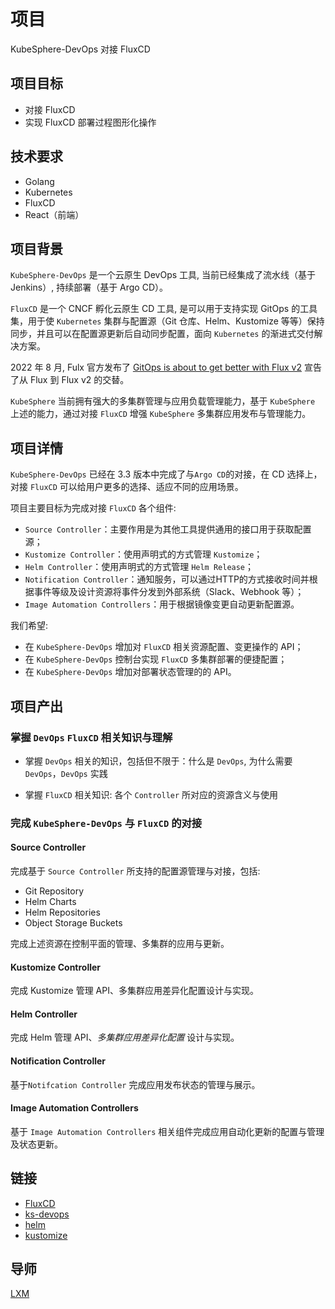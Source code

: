 # 项目

KubeSphere-DevOps 对接 FluxCD

## 项目目标

* 对接 FluxCD
* 实现 FluxCD 部署过程图形化操作

## 技术要求

* Golang
* Kubernetes
* FluxCD
* React（前端）

## 项目背景

`KubeSphere-DevOps` 是一个云原生 DevOps 工具, 当前已经集成了流水线（基于 Jenkins）, 持续部署（基于 Argo CD）。

`FluxCD` 是一个 CNCF 孵化云原生 CD 工具, 是可以用于支持实现 GitOps 的工具集，用于使 `Kubernetes` 集群与配置源（Git 仓库、Helm、Kustomize 等等）保持同步，并且可以在配置源更新后自动同步配置，面向 `Kubernetes` 的渐进式交付解决方案。

2022 年 8 月, Fulx 官方发布了 [GitOps is about to get better with Flux v2](https://www.weave.works/blog/gitops-with-flux-v2) 宣告了从 Flux 到 Flux v2 的交替。

`KubeSphere` 当前拥有强大的多集群管理与应用负载管理能力，基于 `KubeSphere` 上述的能力，通过对接 `FluxCD` 增强 `KubeSphere` 多集群应用发布与管理能力。 

## 项目详情

`KubeSphere-DevOps` 已经在 3.3 版本中完成了与`Argo CD`的对接，在 CD 选择上，对接 `FluxCD` 可以给用户更多的选择、适应不同的应用场景。

项目主要目标为完成对接 `FluxCD` 各个组件:

* `Source Controller`：主要作用是为其他工具提供通用的接口用于获取配置源；
* `Kustomize Controller`：使用声明式的方式管理 `Kustomize`；
* `Helm Controller`：使用声明式的方式管理 `Helm Release`；
* `Notification Controller`：通知服务，可以通过HTTP的方式接收时间并根据事件等级及设计资源将事件分发到外部系统（Slack、Webhook 等）；
* `Image Automation Controllers`：用于根据镜像变更自动更新配置源。


我们希望:

* 在 `KubeSphere-DevOps` 增加对 `FluxCD` 相关资源配置、变更操作的 API；
* 在 `KubeSphere-DevOps` 控制台实现 `FluxCD` 多集群部署的便捷配置；
* 在 `KubeSphere-DevOps` 增加对部署状态管理的的 API。

## 项目产出

### 掌握 `DevOps` `FluxCD` 相关知识与理解

* 掌握 `DevOps` 相关的知识，包括但不限于：什么是 `DevOps`, 为什么需要 `DevOps`，`DevOps` 实践

* 掌握 `FluxCD` 相关知识:  各个 `Controller` 所对应的资源含义与使用

### 完成 `KubeSphere-DevOps` 与 `FluxCD` 的对接
#### Source Controller 

完成基于 `Source Controller` 所支持的配置源管理与对接，包括: 

* Git Repository
* Helm Charts
* Helm Repositories
* Object Storage Buckets

完成上述资源在控制平面的管理、多集群的应用与更新。

#### Kustomize Controller

完成 Kustomize 管理 API、多集群应用差异化配置设计与实现。

#### Helm Controller

完成 Helm 管理 API、*多集群应用差异化配置* 设计与实现。

#### Notification Controller

基于`Notifcation Controller`  完成应用发布状态的管理与展示。

#### Image Automation Controllers

基于 `Image Automation Controllers` 相关组件完成应用自动化更新的配置与管理及状态更新。

## 链接

* [FluxCD](https://fluxcd.io/)
* [ks-devops](https://github.com/kubesphere/ks-devops)
* [helm](https://helm.sh/)
* [kustomize](https://kustomize.io/)

## 导师

[LXM](https://github.com/lxm)